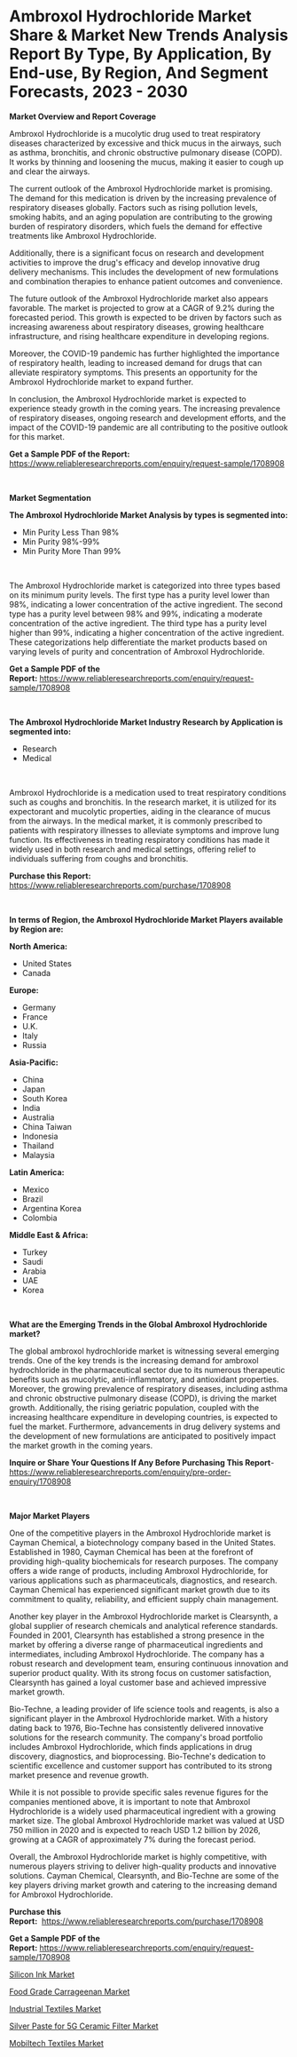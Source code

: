 <p><h1>Ambroxol Hydrochloride Market Share & Market New Trends Analysis Report By Type, By Application, By End-use, By Region, And Segment Forecasts, 2023 - 2030</h1></p><p><strong>Market Overview and Report Coverage</strong></p>
<p><p>Ambroxol Hydrochloride is a mucolytic drug used to treat respiratory diseases characterized by excessive and thick mucus in the airways, such as asthma, bronchitis, and chronic obstructive pulmonary disease (COPD). It works by thinning and loosening the mucus, making it easier to cough up and clear the airways.</p><p>The current outlook of the Ambroxol Hydrochloride market is promising. The demand for this medication is driven by the increasing prevalence of respiratory diseases globally. Factors such as rising pollution levels, smoking habits, and an aging population are contributing to the growing burden of respiratory disorders, which fuels the demand for effective treatments like Ambroxol Hydrochloride.</p><p>Additionally, there is a significant focus on research and development activities to improve the drug's efficacy and develop innovative drug delivery mechanisms. This includes the development of new formulations and combination therapies to enhance patient outcomes and convenience.</p><p>The future outlook of the Ambroxol Hydrochloride market also appears favorable. The market is projected to grow at a CAGR of 9.2% during the forecasted period. This growth is expected to be driven by factors such as increasing awareness about respiratory diseases, growing healthcare infrastructure, and rising healthcare expenditure in developing regions.</p><p>Moreover, the COVID-19 pandemic has further highlighted the importance of respiratory health, leading to increased demand for drugs that can alleviate respiratory symptoms. This presents an opportunity for the Ambroxol Hydrochloride market to expand further.</p><p>In conclusion, the Ambroxol Hydrochloride market is expected to experience steady growth in the coming years. The increasing prevalence of respiratory diseases, ongoing research and development efforts, and the impact of the COVID-19 pandemic are all contributing to the positive outlook for this market.</p></p>
<p><strong>Get a Sample PDF of the Report:</strong> <a href="https://www.reliableresearchreports.com/enquiry/request-sample/1708908">https://www.reliableresearchreports.com/enquiry/request-sample/1708908</a></p>
<p>&nbsp;</p>
<p><strong>Market Segmentation</strong></p>
<p><strong>The Ambroxol Hydrochloride Market Analysis by types is segmented into:</strong></p>
<p><ul><li>Min Purity Less Than 98%</li><li>Min Purity 98%-99%</li><li>Min Purity More Than 99%</li></ul></p>
<p>&nbsp;</p>
<p><p>The Ambroxol Hydrochloride market is categorized into three types based on its minimum purity levels. The first type has a purity level lower than 98%, indicating a lower concentration of the active ingredient. The second type has a purity level between 98% and 99%, indicating a moderate concentration of the active ingredient. The third type has a purity level higher than 99%, indicating a higher concentration of the active ingredient. These categorizations help differentiate the market products based on varying levels of purity and concentration of Ambroxol Hydrochloride.</p></p>
<p><strong>Get a Sample PDF of the Report:</strong>&nbsp;<a href="https://www.reliableresearchreports.com/enquiry/request-sample/1708908">https://www.reliableresearchreports.com/enquiry/request-sample/1708908</a></p>
<p>&nbsp;</p>
<p><strong>The Ambroxol Hydrochloride Market Industry Research by Application is segmented into:</strong></p>
<p><ul><li>Research</li><li>Medical</li></ul></p>
<p>&nbsp;</p>
<p><p>Ambroxol Hydrochloride is a medication used to treat respiratory conditions such as coughs and bronchitis. In the research market, it is utilized for its expectorant and mucolytic properties, aiding in the clearance of mucus from the airways. In the medical market, it is commonly prescribed to patients with respiratory illnesses to alleviate symptoms and improve lung function. Its effectiveness in treating respiratory conditions has made it widely used in both research and medical settings, offering relief to individuals suffering from coughs and bronchitis.</p></p>
<p><strong>Purchase this Report:</strong>&nbsp; <a href="https://www.reliableresearchreports.com/purchase/1708908">https://www.reliableresearchreports.com/purchase/1708908</a></p>
<p>&nbsp;</p>
<p><strong>In terms of Region, the Ambroxol Hydrochloride Market Players available by Region are:</strong></p>
<p>
    <p> <strong> North America: </strong>
        <ul>
            <li>United States</li>
            <li>Canada</li>
        </ul>
        </p> 
    <p> <strong> Europe: </strong>
        <ul>
            <li>Germany</li>
            <li>France</li>
            <li>U.K.</li>
            <li>Italy</li>
            <li>Russia</li>
        </ul>
        </p> 
    <p> <strong> Asia-Pacific: </strong>
        <ul>
            <li>China</li>
            <li>Japan</li>
            <li>South Korea</li>
            <li>India</li>
            <li>Australia</li>
            <li>China Taiwan</li>
            <li>Indonesia</li>
            <li>Thailand</li>
            <li>Malaysia</li>
        </ul>
        </p> 
    <p> <strong> Latin America: </strong>
        <ul>
            <li>Mexico</li>
            <li>Brazil</li>
            <li>Argentina Korea</li>
            <li>Colombia</li>
        </ul>
        </p> 
    <p> <strong> Middle East & Africa: </strong>
        <ul>
            <li>Turkey</li>
            <li>Saudi</li>
            <li>Arabia</li>
            <li>UAE</li>
            <li>Korea</li>
        </ul>
    </p>
    </p>
<p>&nbsp;</p>
<p><strong>What are the Emerging Trends in the Global Ambroxol Hydrochloride market?</strong></p>
<p><p>The global ambroxol hydrochloride market is witnessing several emerging trends. One of the key trends is the increasing demand for ambroxol hydrochloride in the pharmaceutical sector due to its numerous therapeutic benefits such as mucolytic, anti-inflammatory, and antioxidant properties. Moreover, the growing prevalence of respiratory diseases, including asthma and chronic obstructive pulmonary disease (COPD), is driving the market growth. Additionally, the rising geriatric population, coupled with the increasing healthcare expenditure in developing countries, is expected to fuel the market. Furthermore, advancements in drug delivery systems and the development of new formulations are anticipated to positively impact the market growth in the coming years.</p></p>
<p><strong>Inquire or Share Your Questions If Any Before Purchasing This Report</strong>- <a href="https://www.reliableresearchreports.com/enquiry/pre-order-enquiry/1708908">https://www.reliableresearchreports.com/enquiry/pre-order-enquiry/1708908</a></p>
<p>&nbsp;</p>
<p><strong>Major Market Players</strong></p>
<p><p>One of the competitive players in the Ambroxol Hydrochloride market is Cayman Chemical, a biotechnology company based in the United States. Established in 1980, Cayman Chemical has been at the forefront of providing high-quality biochemicals for research purposes. The company offers a wide range of products, including Ambroxol Hydrochloride, for various applications such as pharmaceuticals, diagnostics, and research. Cayman Chemical has experienced significant market growth due to its commitment to quality, reliability, and efficient supply chain management.</p><p>Another key player in the Ambroxol Hydrochloride market is Clearsynth, a global supplier of research chemicals and analytical reference standards. Founded in 2001, Clearsynth has established a strong presence in the market by offering a diverse range of pharmaceutical ingredients and intermediates, including Ambroxol Hydrochloride. The company has a robust research and development team, ensuring continuous innovation and superior product quality. With its strong focus on customer satisfaction, Clearsynth has gained a loyal customer base and achieved impressive market growth.</p><p>Bio-Techne, a leading provider of life science tools and reagents, is also a significant player in the Ambroxol Hydrochloride market. With a history dating back to 1976, Bio-Techne has consistently delivered innovative solutions for the research community. The company's broad portfolio includes Ambroxol Hydrochloride, which finds applications in drug discovery, diagnostics, and bioprocessing. Bio-Techne's dedication to scientific excellence and customer support has contributed to its strong market presence and revenue growth.</p><p>While it is not possible to provide specific sales revenue figures for the companies mentioned above, it is important to note that Ambroxol Hydrochloride is a widely used pharmaceutical ingredient with a growing market size. The global Ambroxol Hydrochloride market was valued at USD 750 million in 2020 and is expected to reach USD 1.2 billion by 2026, growing at a CAGR of approximately 7% during the forecast period.</p><p>Overall, the Ambroxol Hydrochloride market is highly competitive, with numerous players striving to deliver high-quality products and innovative solutions. Cayman Chemical, Clearsynth, and Bio-Techne are some of the key players driving market growth and catering to the increasing demand for Ambroxol Hydrochloride.</p></p>
<p><strong>Purchase this Report:</strong>&nbsp;&nbsp;<a href="https://www.reliableresearchreports.com/purchase/1708908">https://www.reliableresearchreports.com/purchase/1708908</a></p>
<p></p>
<p><strong>Get a Sample PDF of the Report:</strong>&nbsp;<a href="https://www.reliableresearchreports.com/enquiry/request-sample/1708908">https://www.reliableresearchreports.com/enquiry/request-sample/1708908</a></p>
<p><p><a href="https://medium.com/@norvalolson/silicon-ink-market-trends-and-market-analysis-forecasted-for-period-2023-2030-620e5b23ddb3">Silicon Ink Market</a></p><p><a href="https://medium.com/@beauhagenes2023/food-grade-carrageenan-market-analysis-and-sze-forecasted-for-period-from-2023-to-2030-cfa3722a5668">Food Grade Carrageenan Market</a></p><p><a href="https://medium.com/@santosdicki2023/industrial-textiles-market-outlook-industry-overview-and-forecast-2023-to-2030-364b0fcd66f0">Industrial Textiles Market</a></p><p><a href="https://medium.com/@lupeosinski/silver-paste-for-5g-ceramic-filter-market-the-key-to-successful-business-strategy-forecast-till-a11cbdb0a3ec">Silver Paste for 5G Ceramic Filter Market</a></p><p><a href="https://medium.com/@santaraynor/mobiltech-textiles-market-size-cagr-trends-2024-2030-02ffeef7b9da">Mobiltech Textiles Market</a></p></p>